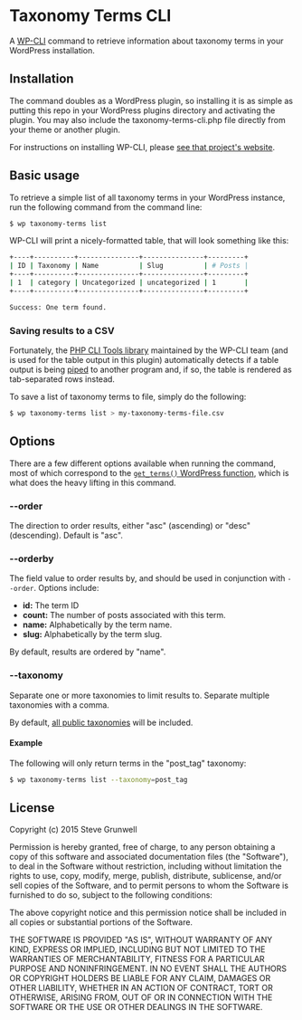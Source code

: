 # Taxonomy Terms CLI

A [WP-CLI](http://wp-cli.org/) command to retrieve information about taxonomy terms in your WordPress installation.


## Installation

The command doubles as a WordPress plugin, so installing it is as simple as putting this repo in your WordPress plugins directory and activating the plugin. You may also include the taxonomy-terms-cli.php file directly from your theme or another plugin.

For instructions on installing WP-CLI, please [see that project's website](http://wp-cli.org/).


## Basic usage

To retrieve a simple list of all taxonomy terms in your WordPress instance, run the following command from the command line:

```bash
$ wp taxonomy-terms list
```

WP-CLI will print a nicely-formatted table, that will look something like this:

```bash
+----+----------+---------------+---------------+---------+
| ID | Taxonomy | Name          | Slug          | # Posts |
+----+----------+---------------+---------------+---------+
| 1  | category | Uncategorized | uncategorized | 1       |
+----+----------+---------------+---------------+---------+

Success: One term found.
```


### Saving results to a CSV

Fortunately, the [PHP CLI Tools library](https://github.com/wp-cli/php-cli-tools) maintained by the WP-CLI team (and is used for the table output in this plugin) automatically detects if a table output is being [piped](http://ryanstutorials.net/linuxtutorial/piping.php) to another program and, if so, the table is rendered as tab-separated rows instead.

To save a list of taxonomy terms to file, simply do the following:

```bash
$ wp taxonomy-terms list > my-taxonomy-terms-file.csv
```


## Options

There are a few different options available when running the command, most of which correspond to the [`get_terms()` WordPress function](http://codex.wordpress.org/Function_Reference/get_terms), which is what does the heavy lifting in this command.


### --order

The direction to order results, either "asc" (ascending) or "desc" (descending). Default is "asc".


### --orderby

The field value to order results by, and should be used in conjunction with `--order`. Options include:

* **id:** The term ID
* **count:** The number of posts associated with this term.
* **name:** Alphabetically by the term name.
* **slug:** Alphabetically by the term slug.

By default, results are ordered by "name".


### --taxonomy

Separate one or more taxonomies to limit results to. Separate multiple taxonomies with a comma.

By default, [all public taxonomies](https://codex.wordpress.org/Function_Reference/register_taxonomy) will be included.

#### Example

The following will only return terms in the "post_tag" taxonomy:

```bash
$ wp taxonomy-terms list --taxonomy=post_tag
```


## License

Copyright (c) 2015 Steve Grunwell

Permission is hereby granted, free of charge, to any person obtaining a copy
of this software and associated documentation files (the "Software"), to deal
in the Software without restriction, including without limitation the rights
to use, copy, modify, merge, publish, distribute, sublicense, and/or sell
copies of the Software, and to permit persons to whom the Software is
furnished to do so, subject to the following conditions:

The above copyright notice and this permission notice shall be included in
all copies or substantial portions of the Software.

THE SOFTWARE IS PROVIDED "AS IS", WITHOUT WARRANTY OF ANY KIND, EXPRESS OR
IMPLIED, INCLUDING BUT NOT LIMITED TO THE WARRANTIES OF MERCHANTABILITY,
FITNESS FOR A PARTICULAR PURPOSE AND NONINFRINGEMENT. IN NO EVENT SHALL THE
AUTHORS OR COPYRIGHT HOLDERS BE LIABLE FOR ANY CLAIM, DAMAGES OR OTHER
LIABILITY, WHETHER IN AN ACTION OF CONTRACT, TORT OR OTHERWISE, ARISING FROM,
OUT OF OR IN CONNECTION WITH THE SOFTWARE OR THE USE OR OTHER DEALINGS IN
THE SOFTWARE.